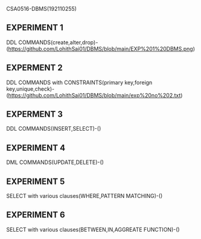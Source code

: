 CSA0516-DBMS(192110255)
## EXPERIMENT 1
DDL COMMANDS(create,alter,drop)-(https://github.com/LohithSai01/DBMS/blob/main/EXP%201%20DBMS.png)
## EXPERMENT 2
DDL COMMANDS with CONSTRAINTS(primary key,foreign key,unique,check)-(https://github.com/LohithSai01/DBMS/blob/main/exp%20no%202.txt)
## EXPERMENT 3
DDL COMMANDS(INSERT,SELECT)-()
## EXPERIMENT 4
DML COMMANDS(UPDATE,DELETE)-()
## EXPERIMENT 5
SELECT with various clauses(WHERE,PATTERN MATCHING)-()
## EXPERIMENT 6
SELECT with various clauses(BETWEEN,IN,AGGREATE FUNCTION)-()
